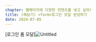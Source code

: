 ```yaml
---
chapter: 웹페이지에 다양한 컨텐츠를 넣고 싶어!
title: (해보기) <form>로그인 모달 완성하기
date: 2024-07-05
---
```


[로그인 폼 모달]![Untitled](/images/html-css/chapter06/form_modal.png)
